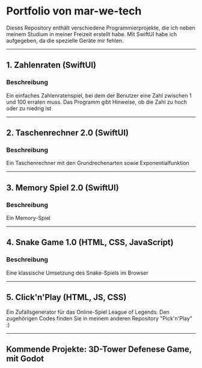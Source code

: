# Portfolio von mar-we-tech

Dieses Repository enthält verschiedene Programmierprojekte, die ich neben meinem Studium in meiner Freizeit erstellt habe. Mit SwiftUI habe ich aufgegeben, da die spezielle Geräte mir fehlen.

---

## 1. Zahlenraten (SwiftUI)

### Beschreibung
Ein einfaches Zahlenratenspiel, bei dem der Benutzer eine Zahl zwischen 1 und 100 erraten muss. Das Programm gibt Hinweise, ob die Zahl zu hoch oder zu niedrig ist

---

## 2. Taschenrechner 2.0 (SwiftUI)

### Beschreibung
Ein Taschenrechner mit den Grundrechenarten sowie Exponentialfunktion

---

## 3. Memory Spiel 2.0 (SwiftUI)

### Beschreibung
Ein Memory-Spiel

---

## 4. Snake Game 1.0 (HTML, CSS, JavaScript)

### Beschreibung
Eine klassische Umsetzung des Snake-Spiels im Browser

---

## 5. Click'n'Play (HTML, JS, CSS)
Ein Zufallsgenerator für das Online-Spiel League of Legends.
Den zugehörigen Codes finden Sie in meinem anderen Repository "Pick'n'Play" :)

---

## Kommende Projekte: **3D-Tower Defenese Game, mit Godot**
